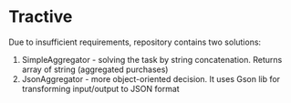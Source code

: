 # Tractive

Due to insufficient requirements, repository contains two solutions:
1. SimpleAggregator - solving the task by string concatenation. Returns array of string (aggregated purchases)
2. JsonAggregator - more object-oriented decision. It uses Gson lib for transforming input/output to JSON format
